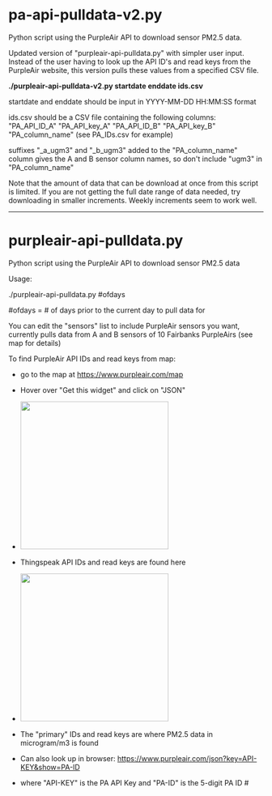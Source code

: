 # pa-api-pulldata-v2.py
Python script using the PurpleAir API to download sensor PM2.5 data.

Updated version of "purpleair-api-pulldata.py" with simpler user input. Instead of the user having to look up the API ID's and read keys from the PurpleAir website, this version pulls these values from a specified CSV file.

<b> ./purpleair-api-pulldata-v2.py startdate enddate ids.csv </b>

startdate and enddate should be input in YYYY-MM-DD HH:MM:SS format

ids.csv should be a CSV file containing the following columns: "PA_API_ID_A"	"PA_API_key_A"	"PA_API_ID_B"	"PA_API_key_B"	"PA_column_name" (see PA_IDs.csv for example)

suffixes "_a_ugm3" and "_b_ugm3" added to the "PA_column_name" column gives the A and B sensor column names, so don't include "ugm3" in "PA_column_name"

Note that the amount of data that can be download at once from this script is limited. If you are not getting the full date range of data needed, try downloading in smaller increments. Weekly increments seem to work well.

-------------------------------------------------------------------------------------------------------------------------------------------------------------------

# purpleair-api-pulldata.py
Python script using the PurpleAir API to download sensor PM2.5 data 

Usage:

./purpleair-api-pulldata.py #ofdays

#ofdays = # of days prior to the current day to pull data for

You can edit the "sensors" list to include PurpleAir sensors you want, currently pulls data from A and B sensors of 10 Fairbanks PurpleAirs (see map for details)

To find PurpleAir API IDs and read keys from map:
- go to the map at https://www.purpleair.com/map
- Hover over "Get this widget" and click on "JSON"
- <img width="292" src="https://user-images.githubusercontent.com/81830321/113453656-eaf02300-93b2-11eb-8fe8-e9d638801bb1.png">
- Thingspeak API IDs and read keys are found here 
- <img width="292" src="https://user-images.githubusercontent.com/81830321/113453921-81bcdf80-93b3-11eb-9fbe-d74141a24818.png">
- The "primary" IDs and read keys are where PM2.5 data in microgram/m3 is found 

- Can also look up in browser: https://www.purpleair.com/json?key=API-KEY&show=PA-ID
- where "API-KEY" is the PA API Key and "PA-ID" is the 5-digit PA ID #



